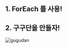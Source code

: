 ## 1. ForEach 를 사용!



## 2. 구구단을 만들자!

![gugudan](https://github.com/hjleee2020/UiPathPieces/assets/152233743/a2224b92-5a33-4f7e-97d9-234688abe277)
